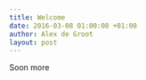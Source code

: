 ```yaml
---
title: Welcome
date: 2016-03-08 01:00:00 +01:00
author: Alex de Groot
layout: post
---
```


Soon more
